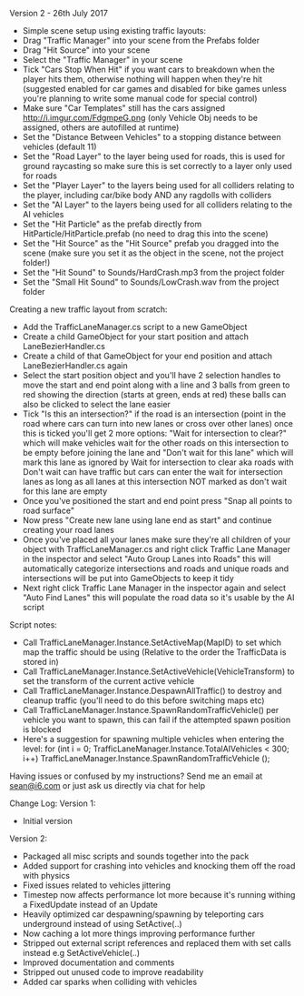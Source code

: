 Version 2 - 26th July 2017

- Simple scene setup using existing traffic layouts:
- Drag "Traffic Manager" into your scene from the Prefabs folder
- Drag "Hit Source" into your scene
- Select the "Traffic Manager" in your scene 
- Tick "Cars Stop When Hit" if you want cars to breakdown when the player hits them, otherwise nothing will happen when they're hit (suggested enabled for car games and disabled for bike games unless you're planning to write some manual code for special control)
- Make sure "Car Templates" still has the cars assigned http://i.imgur.com/FdgmpeG.png (only Vehicle Obj needs to be assigned, others are autofilled at runtime)
- Set the "Distance Between Vehicles" to a stopping distance between vehicles (default 11)
- Set the "Road Layer" to the layer being used for roads, this is used for ground raycasting so make sure this is set correctly to a layer only used for roads
- Set the "Player Layer" to the layers being used for all colliders relating to the player, including car/bike body AND any ragdolls with colliders
- Set the "AI Layer" to the layers being used for all colliders relating to the AI vehicles
- Set the "Hit Particle" as the prefab directly from HitParticle/HitParticle.prefab (no need to drag this into the scene)
- Set the "Hit Source" as the "Hit Source" prefab you dragged into the scene (make sure you set it as the object in the scene, not the project folder!)
- Set the "Hit Sound" to Sounds/HardCrash.mp3 from the project folder
- Set the "Small Hit Sound" to Sounds/LowCrash.wav from the project folder

Creating a new traffic layout from scratch:
- Add the TrafficLaneManager.cs script to a new GameObject
- Create a child GameObject for your start position and attach LaneBezierHandler.cs
- Create a child of that GameObject for your end position and attach LaneBezierHandler.cs again
- Select the start position object and you'll have 2 selection handles to move the start and end point along with a line and 3 balls from green to red showing the direction (starts at green, ends at red) these balls can also be clicked to select the lane easier
- Tick "Is this an intersection?" if the road is an intersection (point in the road where cars can turn into new lanes or cross over other lanes) once this is ticked you'll get 2 more options: "Wait for intersection to clear?" which will make vehicles wait for the other roads on this intersection to be empty before joining the lane and "Don't wait for this lane" which will mark this lane as ignored by Wait for intersection to clear aka roads with Don't wait can have traffic but cars can enter the wait for intersection lanes as long as all lanes at this intersection NOT marked as don't wait for this lane are empty
- Once you've positioned the start and end point press "Snap all points to road surface"
- Now press "Create new lane using lane end as start" and continue creating your road lanes
- Once you've placed all your lanes make sure they're all children of your object with TrafficLaneManager.cs and right click Traffic Lane Manager in the inspector and select "Auto Group Lanes into Roads" this will automatically categorize intersections and roads and unique roads and intersections will be put into GameObjects to keep it tidy
- Next right click Traffic Lane Manager in the inspector again and select "Auto Find Lanes" this will populate the road data so it's usable by the AI script

Script notes:
- Call TrafficLaneManager.Instance.SetActiveMap(MapID) to set which map the traffic should be using (Relative to the order the TrafficData is stored in)
- Call TrafficLaneManager.Instance.SetActiveVehicle(VehicleTransform) to set the transform of the current active vehicle
- Call TrafficLaneManager.Instance.DespawnAllTraffic() to destroy and cleanup traffic (you'll need to do this before switching maps etc)
- Call TrafficLaneManager.Instance.SpawnRandomTrafficVehicle() per vehicle you want to spawn, this can fail if the attempted spawn position is blocked
- Here's a suggestion for spawning multiple vehicles when entering the level:
	for (int i = 0; TrafficLaneManager.Instance.TotalAIVehicles < 300; i++)
		TrafficLaneManager.Instance.SpawnRandomTrafficVehicle ();

Having issues or confused by my instructions? Send me an email at sean@i6.com or just ask us directly via chat for help


Change Log:
Version 1:
- Initial version

Version 2:
- Packaged all misc scripts and sounds together into the pack
- Added support for crashing into vehicles and knocking them off the road with physics
- Fixed issues related to vehicles jittering
- Timestep now affects performance lot more because it's running withing a FixedUpdate instead of an Update
- Heavily optimized car despawning/spawning by teleporting cars underground instead of using SetActive(..)
- Now caching a lot more things improving performance further
- Stripped out external script references and replaced them with set calls instead e.g SetActiveVehicle(..)
- Improved documentation and comments
- Stripped out unused code to improve readability
- Added car sparks when colliding with vehicles